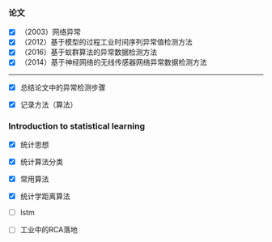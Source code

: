 

### 论文

- [x] （2003）网络异常
- [x] （2012）基于模型的过程工业时间序列异常值检测方法
- [x] （2016）基于蚁群算法的异常数据检测方法
- [x] （2014）基于神经网络的无线传感器网络异常数据检测方法

-----

- [x] 总结论文中的异常检测步骤
- [x] 记录方法（算法）


### Introduction to statistical learning

- [x] 统计思想
- [x] 统计算法分类
- [x] 常用算法


- [x] 统计学距离算法
- [ ] lstm
- [ ] 工业中的RCA落地


### 






















